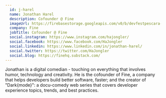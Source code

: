 ```yaml
---
  id: j-harel
  name: Jonathan Harel
  description: Cofounder @ Fine
  imageUrl: https://firebasestorage.googleapis.com/v0/b/devfestpescara-2023.appspot.com/o/speakers%2Fj-harel.jpg?alt=media&token=847c929b-a747-4fbc-be50-f28f86f0775e
  company: Fine
  jobTitle: Cofounder @ Fine
  social.instagram: https://www.instagram.com/hajongler/
  social.facebook: https://www.facebook.com/HaJongler
  social.linkedin: https://www.linkedin.com/in/jonathan-harel/
  social.twitter: https://twitter.com/HaJongler
  social.blog: https://finehq.substack.com/
---
```


Jonathan is a digital comedian - touching on everything that involves humor, technology and creativity. He is the cofounder of Fine, a company that helps developers build better software, faster; and the creator of "Dark{mode}": a docu-comedy web series that covers developer experience topics, trends, and best practices.
